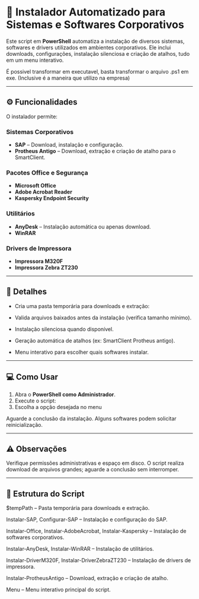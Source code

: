 # 🚀 Instalador Automatizado para Sistemas e Softwares Corporativos

Este script em **PowerShell** automatiza a instalação de diversos sistemas, softwares e drivers utilizados em ambientes corporativos. Ele inclui downloads, configurações, instalação silenciosa e criação de atalhos, tudo em um menu interativo.

É possivel transformar em executavel, basta transformar o arquivo .ps1 em exe. (Inclusive é a maneira que utilizo na empresa)

---

## ⚙️ Funcionalidades

O instalador permite:

### Sistemas Corporativos
- **SAP** – Download, instalação e configuração.
- **Protheus Antigo** – Download, extração e criação de atalho para o SmartClient.

### Pacotes Office e Segurança
- **Microsoft Office**
- **Adobe Acrobat Reader**
- **Kaspersky Endpoint Security**

### Utilitários
- **AnyDesk** – Instalação automática ou apenas download.
- **WinRAR**

### Drivers de Impressora
- **Impressora M320F**
- **Impressora Zebra ZT230**

---

## 📝 Detalhes

- Cria uma pasta temporária para downloads e extração:  

- Valida arquivos baixados antes da instalação (verifica tamanho mínimo).
- Instalação silenciosa quando disponível.
- Geração automática de atalhos (ex: SmartClient Protheus antigo).
- Menu interativo para escolher quais softwares instalar.

---

## 💻 Como Usar

1. Abra o **PowerShell como Administrador**.
2. Execute o script:
3. Escolha a opção desejada no menu

Aguarde a conclusão da instalação. Alguns softwares podem solicitar reinicialização.

---

## ⚠️ Observações

Verifique permissões administrativas e espaço em disco.
O script realiza download de arquivos grandes; aguarde a conclusão sem interromper.

---

## 📂 Estrutura do Script
$tempPath – Pasta temporária para downloads e extração.

Instalar-SAP, Configurar-SAP – Instalação e configuração do SAP.

Instalar-Office, Instalar-AdobeAcrobat, Instalar-Kaspersky – Instalação de softwares corporativos.

Instalar-AnyDesk, Instalar-WinRAR – Instalação de utilitários.

Instalar-DriverM320F, Instalar-DriverZebraZT230 – Instalação de drivers de impressora.

Instalar-ProtheusAntigo – Download, extração e criação de atalho.

Menu – Menu interativo principal do script.
